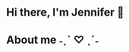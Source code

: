 # Hi there, I'm Jennifer 👋

# About me ˗ˏˋ ♡ ˎˊ˗

<!--- I am passionate about Computer Science 

- I am currently working on making a game using Python(mainly experimenting with pygame) and a personal website 👍

- I am currently learning Python and Java

# What I want to learn ( •̯́ ^ •̯̀)

- Front-end and back-end web/app development

- More Python modules(such as tkinter) -->

<!--
**chxnifer/chxnifer** is a ✨ _special_ ✨ repository because its `README.md` (this file) appears on your GitHub profile.

Here are some ideas to get you started:

- 🔭 I’m currently working on ...
- 🌱 I’m currently learning ...
- 👯 I’m looking to collaborate on ...
- 🤔 I’m looking for help with ...
- 💬 Ask me about ...
- 📫 How to reach me: ...
- 😄 Pronouns: ...
- ⚡ Fun fact: ...
-->
